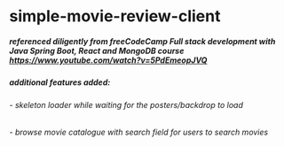 # simple-movie-review-client
##### referenced diligently from freeCodeCamp Full stack development with Java Spring Boot, React and MongoDB course https://www.youtube.com/watch?v=5PdEmeopJVQ
##### additional features added: 
###### - skeleton loader while waiting for the posters/backdrop to load
###### - browse movie catalogue with search field for users to search movies

